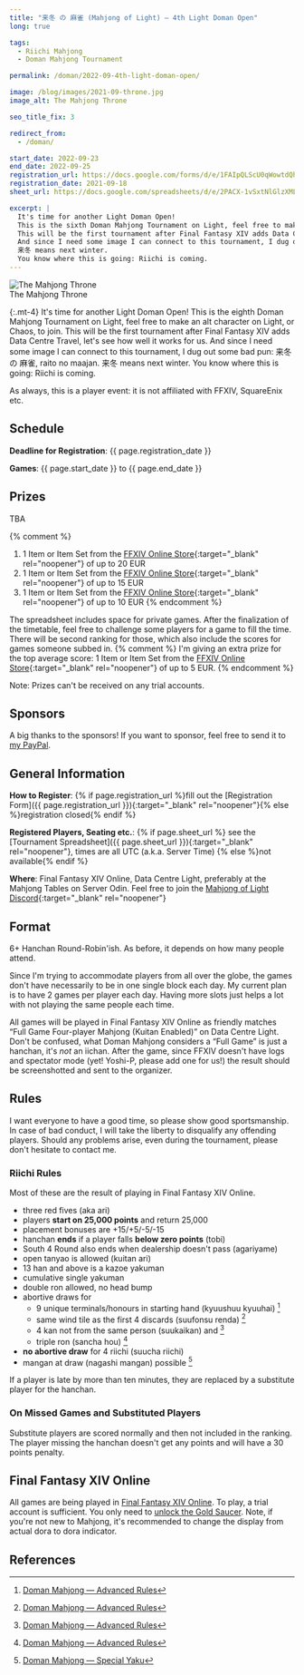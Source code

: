 ```yaml
---
title: "来冬 の 麻雀 (Mahjong of Light) — 4th Light Doman Open"
long: true

tags:
  - Riichi Mahjong
  - Doman Mahjong Tournament

permalink: /doman/2022-09-4th-light-doman-open/

image: /blog/images/2021-09-throne.jpg
image_alt: The Mahjong Throne

seo_title_fix: 3

redirect_from:
  - /doman/

start_date: 2022-09-23
end_date: 2022-09-25
registration_url: https://docs.google.com/forms/d/e/1FAIpQLScU0qWowtdQhK66iMx39eQVR2xIxk48u7lDY81BRsTt4xOCyg/viewform?usp=sf_link
registration_date: 2021-09-18
sheet_url: https://docs.google.com/spreadsheets/d/e/2PACX-1vSxtNlGlzXMLAkqgO_Z7OU_j5OXTG4kBwLmiP5VYvnbzTL0h_VaWJaHUe2h8pP0wnpELBDGM_KdrDa2/pubhtml

excerpt: |
  It's time for another Light Doman Open!
  This is the sixth Doman Mahjong Tournament on Light, feel free to make an alt character on Light, or Chaos, to join.
  This will be the first tournament after Final Fantasy XIV adds Data Centre Travel, let's see how well it works for us.
  And since I need some image I can connect to this tournament, I dug out some bad pun: 来冬 の 麻雀, raitou no maajan.
  来冬 means next winter.
  You know where this is going: Riichi is coming.
---
```

<script type="application/ld+json">
{
  "@context": "https://schema.org",
  "@type": "SportsEvent",
  "name": "{{ page.title }}",
  "url": "{{ page.url }}",
  "sport": "Riichi Mahjong",
  "startDate": "{{ page.start_date }}",
  "endDate": "{{ page.end_date }}",
  "location": {
    "@type": "VirtualLocation",
    "name": "Final Fantasy XIV Online",
    "disambiguatingDescription": "Server Odin, Datacenter Light",
    "url": "https://eu.finalfantasyxiv.com/"
  },
  "image": "{{ page.image | absolute_url }}",
  "description": "{{ page.excerpt }}.",
  "eventStatus": "https://schema.org/EventScheduled",
  "eventAttendanceMode": "https://schema.org/OnlineEventAttendanceMode",
  "isAccessibleForFree": true,
  "organizer": {
    "@type": "Person",
    "url": "https://reki.wtf/about-me/",
    "name": "quốc Thái “0xReki” Chung"
  },
  "potentialAction": {
    "@type": "JoinAction",
    "url": "{{ page.registration_url }}",
    "name": "Registration Form",
    "event": { "id": "{{ page.url }}" },
    "endTime": "{{ page.registration_date }}"
  }
}
</script>

<picture>
  <source srcset="{{ '/blog/images/xs/2021-09-throne.avif' | prepend: site.static_url | absolute_url }}" media="(max-width: 575.96px)" type="image/avif">
  <source srcset="{{ '/blog/images/xs/2021-09-throne.webp' | prepend: site.static_url | absolute_url }}" media="(max-width: 575.96px)" type="image/webp">
  <source srcset="{{ '/blog/images/xs/2021-09-throne.png' | prepend: site.static_url | absolute_url }}" media="(max-width: 575.96px)" type="image/jpeg">
  <source srcset="{{ '/blog/images/2021-09-throne.avif' | prepend: site.static_url | absolute_url }}" media="(min-width: 576px)" type="image/avif">
  <source srcset="{{ '/blog/images/2021-09-throne.webp' | prepend: site.static_url | absolute_url }}" media="(min-width: 576px)" type="image/webp">
  <source srcset="{{ '/blog/images/2021-09-throne.png' | prepend: site.static_url | absolute_url }}" media="(min-width: 576px)" type="image/png">
  <img loading="lazy" class="my-2" src="{{ '/blog/images/2021-09-throne.webp' | prepend: site.static_url | absolute_url }}" alt="The Mahjong Throne" title="The Mahjong Throne">
  <figcaption class="text-center">The Mahjong Throne</figcaption>
</picture>

{:.mt-4}
It's time for another Light Doman Open!
This is the eighth Doman Mahjong Tournament on Light, feel free to make an alt character on Light, or Chaos, to join.
This will be the first tournament after Final Fantasy XIV adds Data Centre Travel,
let's see how well it works for us.
And since I need some image I can connect to this tournament, I dug out some bad pun: 来冬 の 麻雀, raito no maajan.
来冬 means next winter.
You know where this is going: Riichi is coming.

As always, this is a player event: it is not affiliated with FFXIV, SquareEnix etc.

## Schedule

**Deadline for Registration**: {{ page.registration_date }}

**Games**: {{ page.start_date }} to {{ page.end_date }}

## Prizes

TBA

{% comment %}
1. 1 Item or Item Set from the [FFXIV Online Store](https://store.finalfantasyxiv.com/ffxivstore){:target="_blank" rel="noopener"} of up to 20 EUR
2. 1 Item or Item Set from the [FFXIV Online Store](https://store.finalfantasyxiv.com/ffxivstore){:target="_blank" rel="noopener"} of up to 15 EUR
3. 1 Item or Item Set from the [FFXIV Online Store](https://store.finalfantasyxiv.com/ffxivstore){:target="_blank" rel="noopener"} of up to 10 EUR
{% endcomment %}

The spreadsheet includes space for private games.
After the finalization of the timetable, feel free to challenge some players for a game to fill the time.
There will be second ranking for those, which also include the scores for games someone subbed in.
{% comment %}
I'm giving an extra prize for the top average score: 1 Item or Item Set from the [FFXIV Online Store](https://store.finalfantasyxiv.com/ffxivstore){:target="_blank" rel="noopener"} of up to 5 EUR.
{% endcomment %}

Note: Prizes can't be received on any trial accounts.

## Sponsors

A big thanks to the sponsors! If you want to sponsor, feel free to send it to [my PayPal](https://paypal.me/0xReki).


## General Information

**How to Register**: {% if page.registration_url %}fill out the
[Registration Form]({{ page.registration_url }}){:target="_blank" rel="noopener"}{% else %}registration closed{% endif %}

**Registered Players, Seating etc.**: {% if page.sheet_url %} see the
[Tournament Spreadsheet]({{ page.sheet_url }}){:target="_blank" rel="noopener"}, times are all UTC (a.k.a. Server Time) {% else %}not available{% endif %}

**Where**: Final Fantasy XIV Online, Data Centre Light, preferably at the Mahjong Tables on Server Odin. Feel free to join the [Mahjong of Light Discord](https://discord.gg/nUSfJ2Q){:target="_blank" rel="noopener"}

## Format

6+ Hanchan Round-Robin'ish.
As before, it depends on how many people attend.

Since I'm trying to accommodate players from all over the globe, the games don't have necessarily to be in one single block each day.
My current plan is to have 2 games per player each day.
Having more slots just helps a lot with not playing the same people each time.

All games will be played in Final Fantasy XIV Online as friendly matches “Full Game Four-player Mahjong (Kuitan Enabled)” on Data Centre Light.
Don't be confused, what Doman Mahjong considers a “Full Game” is just a hanchan, it's *not* an iichan.
After the game, since FFXIV doesn't have logs and spectator mode (yet! Yoshi-P, please add one for us!) the result should be screenshotted and sent to the organizer.

## Rules

I want everyone to have a good time, so please show good sportsmanship.
In case of bad conduct, I will take the liberty to disqualify any offending players.
Should any problems arise, even during the tournament, please don't hesitate to contact me.

### Riichi Rules

Most of these are the result of playing in Final Fantasy XIV Online.

- three red fives (aka ari)
- players **start on 25,000 points** and return 25,000
- placement bonuses are +15/+5/-5/-15
- hanchan **ends** if a player falls **below zero points** (tobi)
- South 4 Round also ends when dealership doesn't pass (agariyame)
- open tanyao is allowed (kuitan ari)
- 13 han and above is a kazoe yakuman
- cumulative single yakuman
- double ron allowed, no head bump
- abortive draws for
  - 9 unique terminals/honours in starting hand (kyuushuu kyuuhai) [^advanced-doman-rules]
  - same wind tile as the first 4 discards (suufonsu renda) [^advanced-doman-rules]
  - 4 kan not from the same person (suukaikan) and [^advanced-doman-rules]
  - triple ron (sancha hou) [^advanced-doman-rules]
- **no abortive draw** for 4 riichi (suucha riichi)
- mangan at draw (nagashi mangan) possible [^special-yaku]

If a player is late by more than ten minutes, they are replaced by a substitute player for the hanchan.

### On Missed Games and Substituted Players

Substitute players are scored normally and then not included in the ranking. The
player missing the hanchan doesn't get any points and will have a 30 points
penalty.

## Final Fantasy XIV Online

All games are being played in [Final Fantasy XIV Online](https://www.finalfantasyxiv.com/).
To play, a trial account is sufficient.
You only need to [unlock the Gold Saucer](https://ffxiv.consolegameswiki.com/wiki/It_Could_Happen_to_You).
Note, if you're not new to Mahjong, it's recommended to change the display from actual dora to dora indicator.

## References

[^advanced-doman-rules]: [Doman Mahjong — Advanced Rules](https://na.finalfantasyxiv.com/lodestone/playguide/contentsguide/goldsaucer/doman-mahjong/special_rule/)
[^special-yaku]: [Doman Mahjong — Special Yaku](https://na.finalfantasyxiv.com/lodestone/playguide/contentsguide/goldsaucer/doman-mahjong/yaku_list/#anchor_005)
